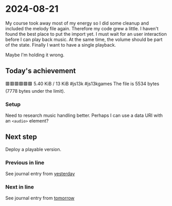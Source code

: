 <!--
SPDX-FileCopyrightText: 2024 André Jaenisch

SPDX-License-Identifier: AGPL-3.0-or-later
-->

# 2024-08-21

My course took away most of my energy so I did some cleanup and included the
melody file again. Therefore my code grew a little. I haven't found the best
place to put the import yet. I must wait for an user interaction before I can
play back music. At the same time, the volume should be part of the state.
Finally I want to have a single playback.

Maybe I'm holding it wrong.

## Today's achievement

🟥🟥🟥🟩🟩🟩 5.40 KiB / 13 KiB #js13k #js13kgames
The file is 5534 bytes (7778 bytes under the limit).

### Setup

Need to research music handling better. Perhaps I can use a data URI with an
`<audio>` element?

## Next step

Deploy a playable version.

### Previous in line

See journal entry from [yesterday][yesterday]

### Next in line

See journal entry from [tomorrow][tomorrow]

[tomorrow]: ./2024-08-22.md
[yesterday]: ./2024-08-20.md

